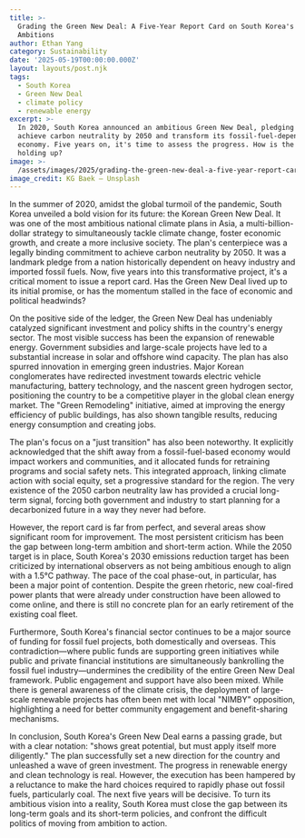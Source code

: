 ```yaml
---
title: >-
  Grading the Green New Deal: A Five-Year Report Card on South Korea's Climate
  Ambitions
author: Ethan Yang
category: Sustainability
date: '2025-05-19T00:00:00.000Z'
layout: layouts/post.njk
tags:
  - South Korea
  - Green New Deal
  - climate policy
  - renewable energy
excerpt: >-
  In 2020, South Korea announced an ambitious Green New Deal, pledging to
  achieve carbon neutrality by 2050 and transform its fossil-fuel-dependent
  economy. Five years on, it's time to assess the progress. How is the plan
  holding up?
image: >-
  /assets/images/2025/grading-the-green-new-deal-a-five-year-report-card-on-south-koreas-climate-ambitions.jpg
image_credit: KG Baek — Unsplash
---
```


In the summer of 2020, amidst the global turmoil of the pandemic, South Korea unveiled a bold vision for its future: the Korean Green New Deal. It was one of the most ambitious national climate plans in Asia, a multi-billion-dollar strategy to simultaneously tackle climate change, foster economic growth, and create a more inclusive society. The plan's centerpiece was a legally binding commitment to achieve carbon neutrality by 2050. It was a landmark pledge from a nation historically dependent on heavy industry and imported fossil fuels. Now, five years into this transformative project, it's a critical moment to issue a report card. Has the Green New Deal lived up to its initial promise, or has the momentum stalled in the face of economic and political headwinds?

On the positive side of the ledger, the Green New Deal has undeniably catalyzed significant investment and policy shifts in the country's energy sector. The most visible success has been the expansion of renewable energy. Government subsidies and large-scale projects have led to a substantial increase in solar and offshore wind capacity. The plan has also spurred innovation in emerging green industries. Major Korean conglomerates have redirected investment towards electric vehicle manufacturing, battery technology, and the nascent green hydrogen sector, positioning the country to be a competitive player in the global clean energy market. The "Green Remodeling" initiative, aimed at improving the energy efficiency of public buildings, has also shown tangible results, reducing energy consumption and creating jobs.

The plan's focus on a "just transition" has also been noteworthy. It explicitly acknowledged that the shift away from a fossil-fuel-based economy would impact workers and communities, and it allocated funds for retraining programs and social safety nets. This integrated approach, linking climate action with social equity, set a progressive standard for the region. The very existence of the 2050 carbon neutrality law has provided a crucial long-term signal, forcing both government and industry to start planning for a decarbonized future in a way they never had before.

However, the report card is far from perfect, and several areas show significant room for improvement. The most persistent criticism has been the gap between long-term ambition and short-term action. While the 2050 target is in place, South Korea's 2030 emissions reduction target has been criticized by international observers as not being ambitious enough to align with a 1.5°C pathway. The pace of the coal phase-out, in particular, has been a major point of contention. Despite the green rhetoric, new coal-fired power plants that were already under construction have been allowed to come online, and there is still no concrete plan for an early retirement of the existing coal fleet.

Furthermore, South Korea's financial sector continues to be a major source of funding for fossil fuel projects, both domestically and overseas. This contradiction—where public funds are supporting green initiatives while public and private financial institutions are simultaneously bankrolling the fossil fuel industry—undermines the credibility of the entire Green New Deal framework. Public engagement and support have also been mixed. While there is general awareness of the climate crisis, the deployment of large-scale renewable projects has often been met with local "NIMBY" opposition, highlighting a need for better community engagement and benefit-sharing mechanisms.

In conclusion, South Korea's Green New Deal earns a passing grade, but with a clear notation: "shows great potential, but must apply itself more diligently." The plan successfully set a new direction for the country and unleashed a wave of green investment. The progress in renewable energy and clean technology is real. However, the execution has been hampered by a reluctance to make the hard choices required to rapidly phase out fossil fuels, particularly coal. The next five years will be decisive. To turn its ambitious vision into a reality, South Korea must close the gap between its long-term goals and its short-term policies, and confront the difficult politics of moving from ambition to action.
